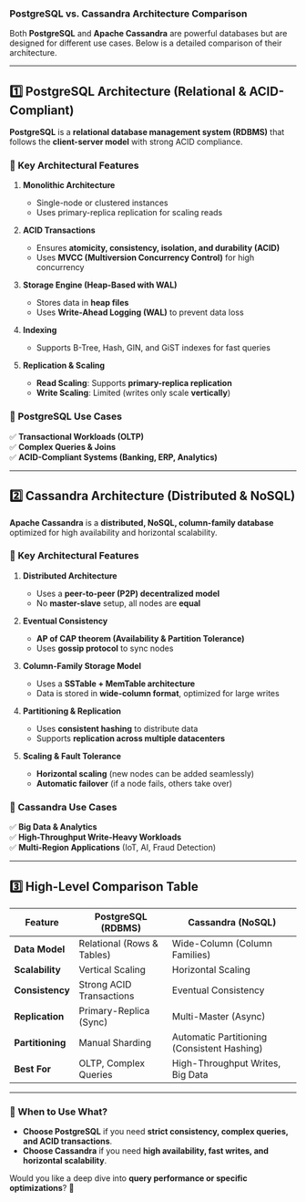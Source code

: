 ### **PostgreSQL vs. Cassandra Architecture Comparison**  

Both **PostgreSQL** and **Apache Cassandra** are powerful databases but are designed for different use cases. Below is a detailed comparison of their architecture.  

---

## **1️⃣ PostgreSQL Architecture (Relational & ACID-Compliant)**
**PostgreSQL** is a **relational database management system (RDBMS)** that follows the **client-server model** with strong ACID compliance.  

### **🔹 Key Architectural Features**
1. **Monolithic Architecture**  
   - Single-node or clustered instances  
   - Uses primary-replica replication for scaling reads  

2. **ACID Transactions**  
   - Ensures **atomicity, consistency, isolation, and durability (ACID)**  
   - Uses **MVCC (Multiversion Concurrency Control)** for high concurrency  

3. **Storage Engine (Heap-Based with WAL)**  
   - Stores data in **heap files**  
   - Uses **Write-Ahead Logging (WAL)** to prevent data loss  

4. **Indexing**  
   - Supports B-Tree, Hash, GIN, and GiST indexes for fast queries  

5. **Replication & Scaling**  
   - **Read Scaling**: Supports **primary-replica replication**  
   - **Write Scaling**: Limited (writes only scale **vertically**)  

### **🔹 PostgreSQL Use Cases**
✅ **Transactional Workloads (OLTP)**  
✅ **Complex Queries & Joins**  
✅ **ACID-Compliant Systems (Banking, ERP, Analytics)**  

---

## **2️⃣ Cassandra Architecture (Distributed & NoSQL)**
**Apache Cassandra** is a **distributed, NoSQL, column-family database** optimized for high availability and horizontal scalability.

### **🔹 Key Architectural Features**
1. **Distributed Architecture**  
   - Uses a **peer-to-peer (P2P) decentralized model**  
   - No **master-slave** setup, all nodes are **equal**  

2. **Eventual Consistency**  
   - **AP of CAP theorem (Availability & Partition Tolerance)**  
   - Uses **gossip protocol** to sync nodes  

3. **Column-Family Storage Model**  
   - Uses a **SSTable + MemTable architecture**  
   - Data is stored in **wide-column format**, optimized for large writes  

4. **Partitioning & Replication**  
   - Uses **consistent hashing** to distribute data  
   - Supports **replication across multiple datacenters**  

5. **Scaling & Fault Tolerance**  
   - **Horizontal scaling** (new nodes can be added seamlessly)  
   - **Automatic failover** (if a node fails, others take over)  

### **🔹 Cassandra Use Cases**
✅ **Big Data & Analytics**  
✅ **High-Throughput Write-Heavy Workloads**  
✅ **Multi-Region Applications** (IoT, AI, Fraud Detection)  

---

## **3️⃣ High-Level Comparison Table**  

| Feature           | PostgreSQL (RDBMS) | Cassandra (NoSQL) |
|------------------|------------------|------------------|
| **Data Model** | Relational (Rows & Tables) | Wide-Column (Column Families) |
| **Scalability** | Vertical Scaling | Horizontal Scaling |
| **Consistency** | Strong ACID Transactions | Eventual Consistency |
| **Replication** | Primary-Replica (Sync) | Multi-Master (Async) |
| **Partitioning** | Manual Sharding | Automatic Partitioning (Consistent Hashing) |
| **Best For** | OLTP, Complex Queries | High-Throughput Writes, Big Data |

---

### **🚀 When to Use What?**
- **Choose PostgreSQL** if you need **strict consistency, complex queries, and ACID transactions**.  
- **Choose Cassandra** if you need **high availability, fast writes, and horizontal scalability**.  

Would you like a deep dive into **query performance or specific optimizations**? 🚀